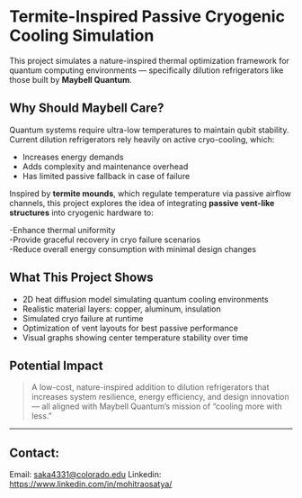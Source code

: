 # Termite-Inspired Passive Cryogenic Cooling Simulation 

This project simulates a nature-inspired thermal optimization framework for quantum computing environments — specifically dilution refrigerators like those built by **Maybell Quantum**.

## Why Should Maybell Care?

Quantum systems require ultra-low temperatures to maintain qubit stability. Current dilution refrigerators rely heavily on active cryo-cooling, which:
- Increases energy demands
- Adds complexity and maintenance overhead
- Has limited passive fallback in case of failure

Inspired by **termite mounds**, which regulate temperature via passive airflow channels, this project explores the idea of integrating **passive vent-like structures** into cryogenic hardware to:

-Enhance thermal uniformity  
-Provide graceful recovery in cryo failure scenarios  
-Reduce overall energy consumption with minimal design changes  

## What This Project Shows

- 2D heat diffusion model simulating quantum cooling environments  
- Realistic material layers: copper, aluminum, insulation  
- Simulated cryo failure at runtime  
- Optimization of vent layouts for best passive performance  
- Visual graphs showing center temperature stability over time  

## Potential Impact

> A low-cost, nature-inspired addition to dilution refrigerators that increases system resilience, energy efficiency, and design innovation — all aligned with Maybell Quantum’s mission of “cooling more with less.”

---

## Contact:
Email: saka4331@colorado.edu
Linkedin: https://www.linkedin.com/in/mohitraosatya/

